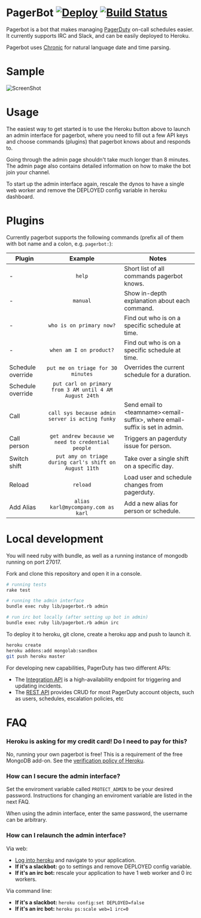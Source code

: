 PagerBot [![Deploy](https://www.herokucdn.com/deploy/button.png)](https://heroku.com/deploy?template=https://github.com/spang/pagerbot) [![Build Status](https://travis-ci.org/stripe-contrib/pagerbot.svg?branch=master)](https://travis-ci.org/stripe-contrib/pagerbot)
========

Pagerbot is a bot that makes managing [PagerDuty](http://www.pagerduty.com/) on-call schedules easier. It currently supports IRC and Slack, and can be easily deployed to Heroku. 

Pagerbot uses [Chronic](https://github.com/mojombo/chronic) for natural language date and time parsing.

Sample
=====

![ScreenShot](public/pics/animation.gif)

Usage
======

The easiest way to get started is to use the Heroku button above to launch an admin interface for pagerbot, where you need to fill out a few API keys and choose commands (plugins) that pagerbot knows about and responds to.

Going through the admin page shouldn't take much longer than 8 minutes. The admin page also contains detailed information on how to make the bot join your channel.

To start up the admin interface again, rescale the dynos to have a single web worker and remove the DEPLOYED config variable in heroku dashboard.

Plugins
=======

Currently pagerbot supports the following commands (prefix all of them with bot name and a colon, e.g. `pagerbot:`):

| Plugin | Example | Notes |
| ----------------- |:---------------------------------------------------:| -----|
| - | `help` | Short list of all commands pagerbot knows. |
| - | `manual` | Show in-depth explanation about each command. |
| - | `who is on primary now?` | Find out who is on a specific schedule at time. |
| - | `when am I on product?` | Find out who is on a specific schedule at time. |
| Schedule override | `put me on triage for 30 minutes` | Overrides the current schedule for a duration. |
| Schedule override | `put carl on primary from 3 AM until 4 AM August 24th` | |
| Call | `call sys because admin server is acting funky` | Send email to \<teamname\>\<email-suffix\>, where email-suffix is set in admin. |
| Call person | `get andrew because we need to credential people` | Triggers an pagerduty issue for person. |
| Switch shift | `put amy on triage during carl's shift on August 11th` | Take over a single shift on a specific day. |
| Reload | `reload` | Load user and schedule changes from pagerduty. |
| Add Alias | `alias karl@mycompany.com as karl` | Add a new alias for person or schedule. |

Local development
=============

You will need ruby with bundle, as well as a running instance of mongodb running on port 27017.

Fork and clone this repository and open it in a console.

```bash
# running tests
rake test

# running the admin interface
bundle exec ruby lib/pagerbot.rb admin

# run irc bot locally (after setting up bot in admin)
bundle exec ruby lib/pagerbot.rb admin irc
```

To deploy it to heroku, git clone, create a heroku app and push to launch it.
```bash
heroku create
heroku addons:add mongolab:sandbox
git push heroku master
```

For developing new capabilities, PagerDuty has two different APIs:

* The [Integration API](https://developer.pagerduty.com/documentation/integration/events) is a high-availability endpoint for triggering and updating incidents.
* The [REST API](https://developer.pagerduty.com/documentation/rest) provides CRUD for most PagerDuty account objects, such as users, schedules, escalation policies, etc

FAQ
====

### Heroku is asking for my credit card! Do I need to pay for this?
No, running your own pagerbot is free! This is a requirement of the free MongoDB add-on. See the [verification policy of Heroku](https://devcenter.heroku.com/articles/account-verification#verification-requirement).

### How can I secure the admin interface?

Set the enviroment variable called `PROTECT_ADMIN` to be your desired password. Instructions for changing an enviroment variable are listed in the next FAQ.

When using the admin interface, enter the same password, the username can be arbitrary.

### How can I relaunch the admin interface?

Via web: 
* [Log into heroku](https://dashboard.heroku.com/) and navigate to your application. 
* **If it's a slackbot:** go to settings and remove DEPLOYED config variable.
* **If it's an irc bot:** rescale your application to have 1 web worker and 0 irc workers.

Via command line:
* **If it's a slackbot:** `heroku config:set DEPLOYED=false`
* **If it's an irc bot:** `heroku ps:scale web=1 irc=0`
